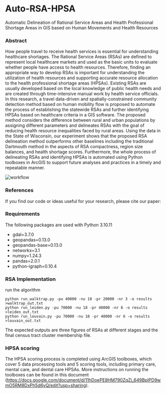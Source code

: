 # Auto-RSA-HPSA
Automatic Delineation of Rational Service Areas and Health Professional Shortage Areas in GIS based on Human Movements and Health Resources

### Abstract

How people travel to receive health services is essential for understanding healthcare shortages. The Rational Service Areas (RSAs) are defined to represent local healthcare markets and used as the basic units to evaluate whether people have access to health resources. Therefore, finding an appropriate way to develop RSAs is important for understanding the utilization of health resources and supporting accurate resource allocation to the health professional shortage areas (HPSAs). Existing RSAs are usually developed based on the local knowledge of public health needs and are created through time-intensive manual work by health service officials. In this research, a travel data-driven and spatially-constrained community detection method based on human mobility flow is proposed to automate the process of establishing the statewide RSAs and further identifying HPSAs based on healthcare criteria in a GIS software. The proposed method considers the difference between rural and urban populations by assigning different parameters and delineates RSAs with the goal of reducing health resource inequalities faced by rural areas. Using the data in the State of Wisconsin, our experiment shows that the proposed RSA delineation method outperforms other baselines including the traditional Dartmouth method in the aspects of RSA compactness, region size balances, and health shortage scores. Furthermore, the whole process of delineating RSAs and identifying HPSAs is automated using Python toolboxes in ArcGIS to support future analyses and practices in a timely and repeatable manner. 

![workflow](https://github.com/GeoDS/Auto-RSA-HPSA/assets/46972608/dcb740f2-50b1-45a8-a6ef-b7619feaf2f7)

### References
If you find our code or ideas useful for your research, please cite our paper:

### Requirements
The following packages are used with Python 3.10.11
- gdal=3.7.0
- geopandas=0.13.0
- geopandas-base=0.13.0
- networkx=3.1
- numpy=1.24.3
- pandas=2.0.1
- python-igraph=0.10.4

### RSA Implementation

run the algorithm

```
python run_walktrap.py -pu 40000 -nu 10 -pr 20000 -nr 3 -o results >walktrap_out.txt
python run_leiden.py -pu 70000 -nu 18 -pr 40000 -nr 6 -o results >leiden_out.txt
python run_louvain.py -pu 70000 -nu 18 -pr 40000 -nr 6 -o results >louvain_out.txt
```

The expected outputs are three figures of RSAs at different stages and the final census tract cluster membership file.

### HPSA scoring
The HPSA scoring process is completed using ArcGIS toolboxes, which cover 5 data processing tools and 5 scoring tools, including primary care, mental care, and dental care HPSAs. More instructions on running the toolboxes can be found in this document (https://docs.google.com/document/d/11hDoePE8HM790ZqZi_649BpIPD9wmO5RM8DxPh5d6yQ/edit?usp=sharing).
